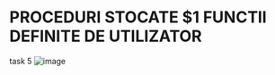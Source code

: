 # PROCEDURI STOCATE $1 FUNCTll DEFINITE DE UTILIZATOR 
task 5
![image](https://user-images.githubusercontent.com/43296954/49361450-be457700-f6e4-11e8-81a0-7191e4f833f6.png)
